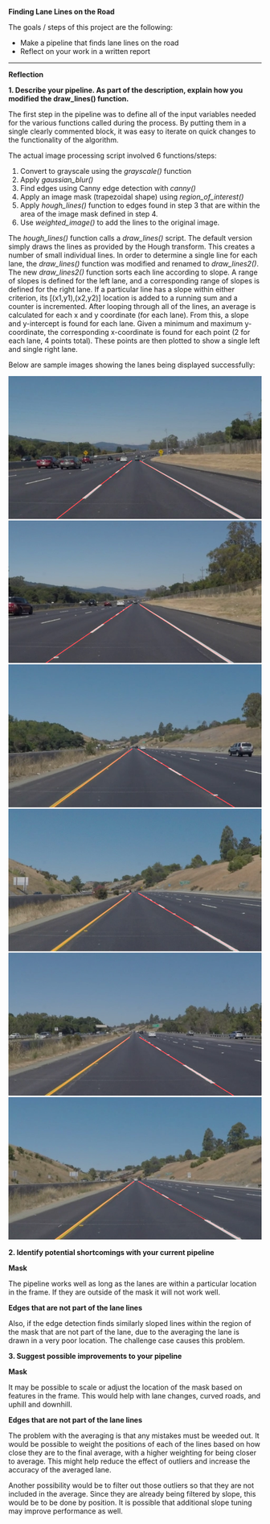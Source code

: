 **Finding Lane Lines on the Road**

The goals / steps of this project are the following:
* Make a pipeline that finds lane lines on the road
* Reflect on your work in a written report


[//]: # (Image References)

[image1]: ./test_output_images/solidWhiteCurve.jpg "WhiteCurve"
[image2]: ./test_output_images/solidWhiteRight.jpg "WhiteRight"
[image3]: ./test_output_images/solidYellowCurve.jpg "YellowCurve"
[image4]: ./test_output_images/solidYellowCurve2.jpg "YellowCurve2"
[image5]: ./test_output_images/solidYellowLeft.jpg "YellowLeft"
[image6]: ./test_output_images/whiteCarLaneSwitch.jpg "CarLaneSwitch.jpg"

---

**Reflection**

**1. Describe your pipeline. As part of the description, explain how you modified the draw_lines() function.**

The first step in the pipeline was to define all of the input variables needed for the various functions called during the process. By putting them in a single clearly commented block, it was easy to iterate on quick changes to the functionality of the algorithm.

The actual image processing script involved 6 functions/steps:
1. Convert to grayscale using the *grayscale()* function
2. Apply *gaussian_blur()*
3. Find edges using Canny edge detection with *canny()*
4. Apply an image mask (trapezoidal shape) using *region_of_interest()*
5. Apply *hough_lines()* function to edges found in step 3 that are within the area of the image mask defined in step 4.
6. Use *weighted_image()* to add the lines to the original image. 

The *hough_lines()* function calls a *draw_lines()* script. The default version simply draws the lines as provided by the Hough transform. This creates a number of small individual lines. In order to determine a single line for each lane, the *draw_lines()* function was modified and renamed to *draw_lines2()*. The new *draw_lines2()* function sorts each line according to slope. A range of slopes is defined for the left lane, and a corresponding range of slopes is defined for the right lane. If a particular line has a slope within either criterion, its [(x1,y1),(x2,y2)] location is added to a running sum and a counter is incremented. After looping through all of the lines, an average is calculated for each x and y coordinate (for each lane). From this, a slope and y-intercept is found for each lane. Given a minimum and maximum y-coordinate, the corresponding x-coordinate is found for each point (2 for each lane, 4 points total). These points are then plotted to show a single left and single right lane. 

Below are sample images showing the lanes being displayed successfully:

![alt text][image1]
![alt text][image2]
![alt text][image3]
![alt text][image4]
![alt text][image5]
![alt text][image6]

**2. Identify potential shortcomings with your current pipeline**

**Mask**

The pipeline works well as long as the lanes are within a particular location in the frame. If they are outside of the mask it will not work well. 

**Edges that are not part of the lane lines**

Also, if the edge detection finds similarly sloped lines within the region of the mask that are not part of the lane, due to the averaging the lane is drawn in a very poor location. The challenge case causes this problem. 


**3. Suggest possible improvements to your pipeline**

**Mask**

It may be possible to scale or adjust the location of the mask based on features in the frame. This would help with lane changes, curved roads, and uphill and downhill. 

**Edges that are not part of the lane lines**

The problem with the averaging is that any mistakes must be weeded out. It would be possible to weight the positions of each of the lines based on how close they are to the final average, with a higher weighting for being closer to average. This might help reduce the effect of outliers and increase the accuracy of the averaged lane. 

Another possibility would be to filter out those outliers so that they are not included in the average. Since they are already being filtered by slope, this would be to be done by position. It is possible that additional slope tuning may improve performance as well. 

